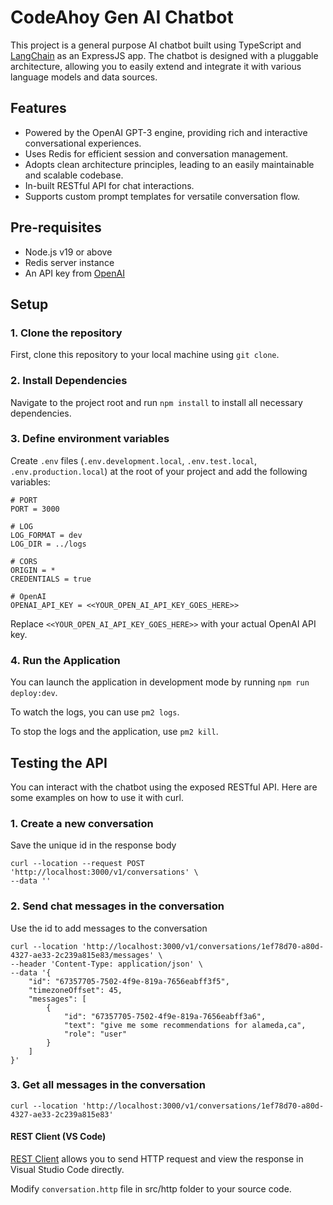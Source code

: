# CodeAhoy Gen AI Chatbot

This project is a general purpose AI chatbot built using TypeScript and [LangChain](https://github.com/hwchase17/langchainjs) as an ExpressJS app. The chatbot is designed with a pluggable architecture, allowing you to easily extend and integrate it with various language models and data sources.

## Features
- Powered by the OpenAI GPT-3 engine, providing rich and interactive conversational experiences.
- Uses Redis for efficient session and conversation management.
- Adopts clean architecture principles, leading to an easily maintainable and scalable codebase.
- In-built RESTful API for chat interactions.
- Supports custom prompt templates for versatile conversation flow.

## Pre-requisites 
- Node.js v19 or above
- Redis server instance
- An API key from [OpenAI](https://openai.com/)

## Setup

### 1. Clone the repository
First, clone this repository to your local machine using `git clone`.

### 2. Install Dependencies
Navigate to the project root and run `npm install` to install all necessary dependencies.

### 3. Define environment variables
Create `.env` files (`.env.development.local`, `.env.test.local`, `.env.production.local`) at the root of your project and add the following variables:

```
# PORT
PORT = 3000

# LOG
LOG_FORMAT = dev
LOG_DIR = ../logs

# CORS
ORIGIN = *
CREDENTIALS = true

# OpenAI 
OPENAI_API_KEY = <<YOUR_OPEN_AI_API_KEY_GOES_HERE>>
```

Replace `<<YOUR_OPEN_AI_API_KEY_GOES_HERE>>` with your actual OpenAI API key.


### 4. Run the Application
You can launch the application in development mode by running `npm run deploy:dev`.

To watch the logs, you can use `pm2 logs`.

To stop the logs and the application, use `pm2 kill`.


## Testing the API
You can interact with the chatbot using the exposed RESTful API. Here are some examples on how to use it with curl.

### 1. Create a new conversation

Save the unique id in the response body

```
curl --location --request POST 'http://localhost:3000/v1/conversations' \
--data ''
```

### 2. Send chat messages in the conversation

Use the id to add messages to the conversation

```
curl --location 'http://localhost:3000/v1/conversations/1ef78d70-a80d-4327-ae33-2c239a815e83/messages' \
--header 'Content-Type: application/json' \
--data '{
    "id": "67357705-7502-4f9e-819a-7656eabff3f5",
    "timezoneOffset": 45,
    "messages": [
        {
            "id": "67357705-7502-4f9e-819a-7656eabff3a6",
            "text": "give me some recommendations for alameda,ca",
            "role": "user"
        }
    ]
}'
```

### 3. Get all messages in the conversation

```
curl --location 'http://localhost:3000/v1/conversations/1ef78d70-a80d-4327-ae33-2c239a815e83'
```

#### REST Client (VS Code)

[REST Client](https://marketplace.visualstudio.com/items?itemName=humao.rest-client) allows you to send HTTP request and view the response in Visual Studio Code directly.

Modify `conversation.http` file in src/http folder to your source code.


